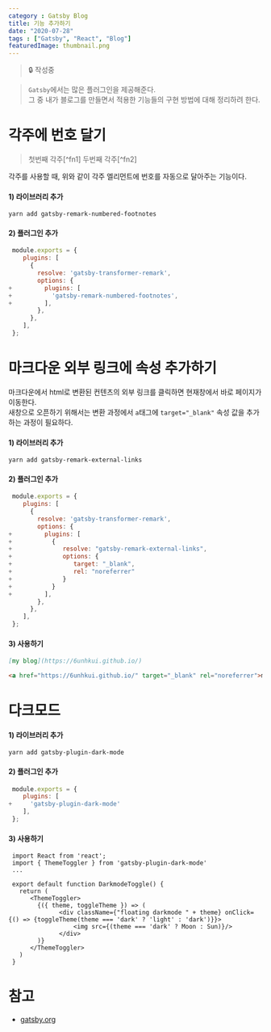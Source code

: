 ```yaml
---
category : Gatsby Blog
title: 기능 추가하기
date: "2020-07-28"
tags : ["Gatsby", "React", "Blog"]
featuredImage: thumbnail.png
---
```

> 🔒 작성중

> ``Gatsby``에서는 많은 플러그인을 제공해준다. <br/>
> 그 중 내가 블로그를 만들면서 적용한 기능들의 구현 방법에 대해 정리하려 한다. <br/>

#  각주에 번호 달기
> 첫번째 각주[^fn1] 두번째 각주[^fn2]
 
각주를 사용할 때, 위와 같이 각주 엘리먼트에 번호를 자동으로 달아주는 기능이다.

#### 1) 라이브러리 추가
```shell
yarn add gatsby-remark-numbered-footnotes
```

#### 2) 플러그인 추가
``` diff:title=gatsby-config.js
 module.exports = {
    plugins: [
      {
        resolve: 'gatsby-transformer-remark',
        options: {
+         plugins: [
+           'gatsby-remark-numbered-footnotes',
+         ],
        },
      },
    ],
 };
```


# 마크다운 외부 링크에 속성 추가하기
마크다운에서 html로 변환된 컨텐츠의 외부 링크를 클릭하면 현재창에서 바로 페이지가 이동한다.<br/>
새창으로 오픈하기 위해서는 변환 과정에서 ``a``태그에 ``target="_blank"`` 속성 값을 추가하는 과정이 필요하다.

#### 1) 라이브러리 추가
```shell
yarn add gatsby-remark-external-links
```

#### 2) 플러그인 추가
``` diff:title=gatsby-config.js
 module.exports = {
    plugins: [
      {
        resolve: 'gatsby-transformer-remark',
        options: {
+         plugins: [
+           {
+              resolve: "gatsby-remark-external-links",
+              options: {
+                 target: "_blank",
+                 rel: "noreferrer"
+              }
+           }
+         ],
        },
      },
    ],
 };
```
#### 3) 사용하기
```markdown
[my blog](https://6unhkui.github.io/)
```
```html
<a href="https://6unhkui.github.io/" target="_blank" rel="noreferrer">my blog</a>
```

# 다크모드
#### 1) 라이브러리 추가
```shell
yarn add gatsby-plugin-dark-mode
```
#### 2) 플러그인 추가
``` diff:title=gatsby-config.js
 module.exports = {
    plugins: [
+     'gatsby-plugin-dark-mode'
    ],
 };
```

#### 3) 사용하기
```javascript:title=components/darkModeToggle.tsx
 import React from 'react';
 import { ThemeToggler } from 'gatsby-plugin-dark-mode'
 ...

 export default function DarkmodeToggle() {
   return (
      <ThemeToggler>
        {({ theme, toggleTheme }) => (
              <div className={"floating darkmode " + theme} onClick={() => {toggleTheme(theme === 'dark' ? 'light' : 'dark')}}>
                  <img src={(theme === 'dark' ? Moon : Sun)}/>
              </div>
        )}
      </ThemeToggler>
   )
 }
```

# 참고
- [gatsby.org](https://www.gatsbyjs.org/)